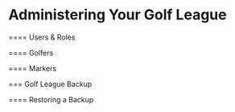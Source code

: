 Administering Your Golf League
==============================

==== Users & Roles

==== Golfers

==== Markers

=== Golf League Backup 

==== Restoring a Backup